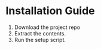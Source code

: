 # Installation Guide

1. Download the project repo
2. Extract the contents.
3. Run the setup script.
